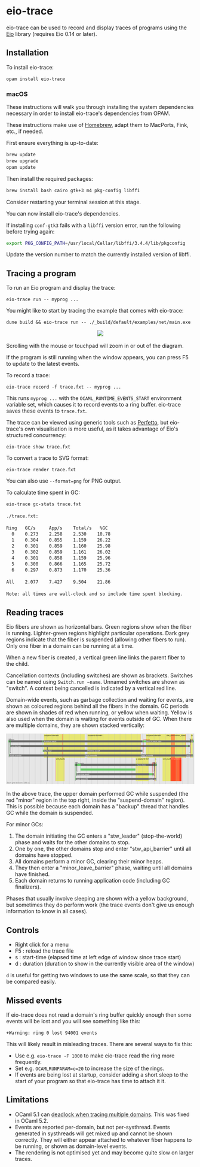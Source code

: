 # eio-trace

eio-trace can be used to record and display traces of programs using the [Eio][] library
(requires Eio 0.14 or later).

## Installation

To install eio-trace:

```
opam install eio-trace
```

### macOS

These instructions will walk you through installing the system dependencies necessary in order to install eio-trace's dependencies from OPAM.

These instructions make use of [Homebrew](https://brew.sh/), adapt them to MacPorts, Fink, etc., if needed.

First ensure everything is up-to-date:
```sh
brew update
brew upgrade
opam update
```

Then install the required packages:
```sh
brew install bash cairo gtk+3 m4 pkg-config libffi
```

Consider restarting your terminal session at this stage.

You can now install eio-trace's dependencies.

If installing `conf-gtk3` fails with a `libffi` version error, run the following before trying again:
```sh
export PKG_CONFIG_PATH=/usr/local/Cellar/libffi/3.4.4/lib/pkgconfig
```
Update the version number to match the currently installed version of libffi.

## Tracing a program

To run an Eio program and display the trace:

```
eio-trace run -- myprog ...
```

You might like to start by tracing the example that comes with eio-trace:

```
dune build && eio-trace run -- ./_build/default/examples/net/main.exe
```

<p align='center'>
  <img src="./doc/net.svg"/>
</p>

Scrolling with the mouse or touchpad will zoom in or out of the diagram.

If the program is still running when the window appears, you can press F5 to update to the latest events.

To record a trace:

```
eio-trace record -f trace.fxt -- myprog ...
```

This runs `myprog ...` with the `OCAML_RUNTIME_EVENTS_START` environment variable set, which causes it to record events to a ring buffer.
eio-trace saves these events to `trace.fxt`.


The trace can be viewed using generic tools such as [Perfetto][], but eio-trace's own visualisation is more useful,
as it takes advantage of Eio's structured concurrency:

```
eio-trace show trace.fxt
```

To convert a trace to SVG format:

```
eio-trace render trace.fxt
```

You can also use `--format=png` for PNG output.

To calculate time spent in GC:

```
eio-trace gc-stats trace.fxt

./trace.fxt:                       

Ring   GC/s     App/s    Total/s   %GC
  0    0.273    2.258    2.530    10.78
  1    0.304    0.855    1.159    26.22
  2    0.301    0.859    1.160    25.98
  3    0.302    0.859    1.161    26.02
  4    0.301    0.858    1.159    25.96
  5    0.300    0.866    1.165    25.72
  6    0.297    0.873    1.170    25.36

All    2.077    7.427    9.504    21.86

Note: all times are wall-clock and so include time spent blocking.
```

## Reading traces

Eio fibers are shown as horizontal bars.
Green regions show when the fiber is running.
Lighter-green regions highlight particular operations.
Dark grey regions indicate that the fiber is suspended (allowing other fibers to run).
Only one fiber in a domain can be running at a time.

When a new fiber is created, a vertical green line links the parent fiber to the child.

Cancellation contexts (including switches) are shown as brackets.
Switches can be named using `Switch.run ~name`. Unnamed switches are shown as "switch".
A context being cancelled is indicated by a vertical red line.

Domain-wide events, such as garbage collection and waiting for events,
are shown as coloured regions behind all the fibers in the domain.
GC periods are shown in shades of red when running, or yellow when waiting.
Yellow is also used when the domain is waiting for events outside of GC.
When there are multiple domains, they are shown stacked vertically:

<p align='center'>
  <img src="./doc/gc.svg"/>
</p>

In the above trace, the upper domain performed GC while suspended
(the red "minor" region in the top right, inside the "suspend-domain" region).
This is possible because each domain has a "backup" thread that handles GC while the domain is suspended.

For minor GCs:
1. The domain initiating the GC enters a "stw_leader" (stop-the-world) phase and waits for the other domains to stop.
2. One by one, the other domains stop and enter "stw_api_barrier" until all domains have stopped.
3. All domains perform a minor GC, clearing their minor heaps.
4. They then enter a "minor_leave_barrier" phase, waiting until all domains have finished.
5. Each domain returns to running application code (including GC finalizers).

Phases that usually involve sleeping are shown with a yellow background, but sometimes they do perform work
(the trace events don't give us enough information to know in all cases).

## Controls

- Right click for a menu
- F5 : reload the trace file
- s : start-time (elapsed time at left edge of window since trace start)
- d : duration (duration to show in the currently visible area of the window)

`d` is useful for getting two windows to use the same scale, so that they can be compared easily.

## Missed events

If eio-trace does not read a domain's ring buffer quickly enough then some events will be lost
and you will see something like this:

```
+Warning: ring 0 lost 94001 events
```

This will likely result in misleading traces.
There are several ways to fix this:

- Use e.g. `eio-trace -F 1000` to make eio-trace read the ring more frequently.
- Set e.g. `OCAMLRUNPARAM=e=20` to increase the size of the rings.
- If events are being lost at startup, consider adding a short sleep to the start of your program
  so that eio-trace has time to attach it it.

## Limitations

- OCaml 5.1 can [deadlock when tracing multiple domains](https://github.com/ocaml/ocaml/issues/12897). This was fixed in OCaml 5.2.
- Events are reported per-domain, but not per-systhread.
  Events generated in systhreads will get mixed up and cannot be shown correctly.
  They will either appear attached to whatever fiber happens to be running, or shown as domain-level events.
- The rendering is not optimised yet and may become quite slow on larger traces.

[Eio]: https://github.com/ocaml-multicore/eio
[Perfetto]: https://ui.perfetto.dev/

